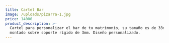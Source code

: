 ```yaml
---
title: Cartel Bar
image: /uploads/pizarra-1.jpg
price: 14000
product_description: >-
  Cartel para personalizar el bar de tu matrimonio, su tamaño es de 33x48cm va
  montado sobre soporte rígido de 3mm. Diseño personalizado.
---
```


